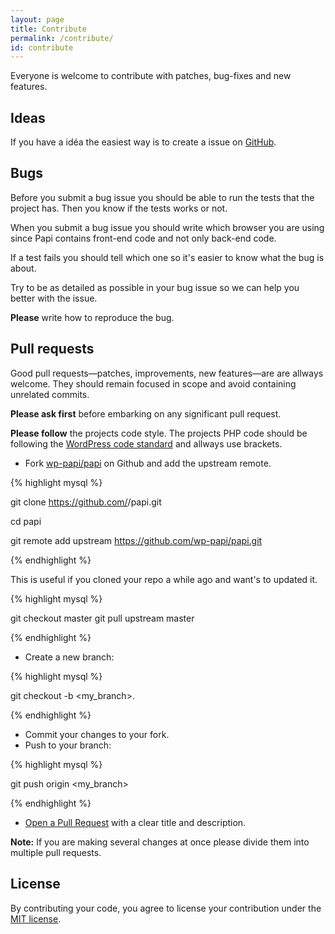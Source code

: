 ```yaml
---
layout: page
title: Contribute
permalink: /contribute/
id: contribute
---
```


Everyone is welcome to contribute with patches, bug-fixes and new features.

## Ideas

If you have a idéa the easiest way is to create a issue on [GitHub](https://github.com/wp-papi/papi/issues).

## Bugs

Before you submit a bug issue you should be able to run the tests that the project has. Then you know if the tests works or not.

When you submit a bug issue you should write which browser you are using since Papi contains front-end code and not only back-end code.

If a test fails you should tell which one so it's easier to know what the bug is about.

Try to be as detailed as possible in your bug issue so we can help you better with the issue.

**Please** write how to reproduce the bug.

## Pull requests

Good pull requests—patches, improvements, new features—are are allways welcome. They should remain focused in scope and avoid containing unrelated commits.

**Please ask first** before embarking on any significant pull request.

**Please follow** the projects code style. The projects PHP code should be following the [WordPress code standard](https://make.wordpress.org/core/handbook/coding-standards/php/) and allways use brackets.

* Fork [wp-papi/papi](https://github.com/wp-papi/papi) on Github and add the upstream remote.

{% highlight mysql %}

git clone https://github.com/<your-username>/papi.git

cd papi

git remote add upstream https://github.com/wp-papi/papi.git

{% endhighlight %}

This is useful if you cloned your repo a while ago and want's to updated it.

{% highlight mysql %}

git checkout master
git pull upstream master

{% endhighlight %}

* Create a new branch:

{% highlight mysql %}

git checkout -b <my_branch>.

{% endhighlight %}

* Commit your changes to your fork.
* Push to your branch:

{% highlight mysql %}

git push origin <my_branch>

{% endhighlight %}

* [Open a Pull Request](https://help.github.com/articles/using-pull-requests/) with a clear title and description.

**Note:**
If you are making several changes at once please divide them into multiple pull requests.

## License

By contributing your code, you agree to license your contribution under the [MIT license](https://github.com/wp-papi/papi/blob/master/LICENSE).

